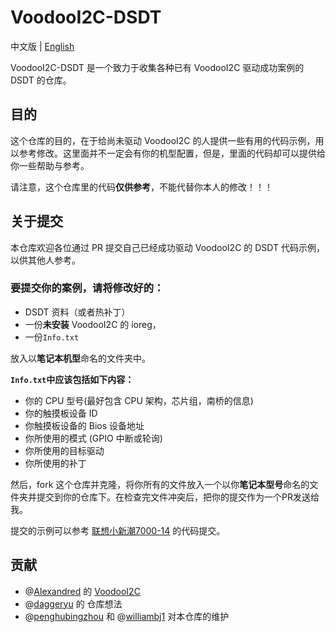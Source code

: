 # VoodooI2C-DSDT

中文版 | [English](https://github.com/penghubingzhou/VoodooI2C-DSDT/blob/master/README.md)

VoodooI2C-DSDT 是一个致力于收集各种已有 VoodooI2C 驱动成功案例的 DSDT 的仓库。

## 目的

这个仓库的目的，在于给尚未驱动 VoodooI2C 的人提供一些有用的代码示例，用以参考修改。这里面并不一定会有你的机型配置，但是，里面的代码却可以提供给你一些帮助与参考。

请注意，这个仓库里的代码**仅供参考**，不能代替你本人的修改！！！

## 关于提交

本仓库欢迎各位通过 PR 提交自己已经成功驱动 VoodooI2C 的 DSDT 代码示例，以供其他人参考。

### 要提交你的案例，请将修改好的：

- DSDT 资料（或者热补丁）
- 一份**未安装** VoodooI2C 的 ioreg，
- 一份`Info.txt`

 放入以**笔记本机型**命名的文件夹中。

**`Info.txt`中应该包括如下内容：**

- 你的 CPU 型号(最好包含 CPU 架构，芯片组，南桥的信息)
- 你的触摸板设备 ID
- 你触摸板设备的 Bios 设备地址
- 你所使用的模式 (GPIO 中断或轮询)
- 你所使用的目标驱动
- 你所使用的补丁

然后，fork 这个仓库并克隆，将你所有的文件放入一个以你**笔记本型号**命名的文件夹并提交到你的仓库下。在检查完文件冲突后，把你的提交作为一个PR发送给我。

提交的示例可以参考 [联想小新潮7000-14](https://github.com/penghubingzhou/VoodooI2C-DSDT/tree/master/Lenovo%20Xiaoxin%20Chao%207000-14) 的代码提交。

## 贡献

- @[Alexandred](https://github.com/alexandred) 的 [VoodooI2C](https://github.com/alexandred/VoodooI2C)
- @[daggeryu](https://github.com/daggeryu) 的 仓库想法
- @[penghubingzhou](https://github.com/penghubingzhou) 和 @[williambj1](https://github.com/williambj1) 对本仓库的维护

